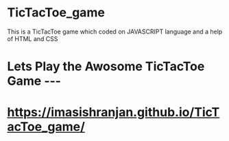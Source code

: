 # TicTacToe_game
This is a TicTacToe game which coded on JAVASCRIPT language and a help of HTML and CSS
# Lets Play the Awosome TicTacToe Game ---
# https://imasishranjan.github.io/TicTacToe_game/
